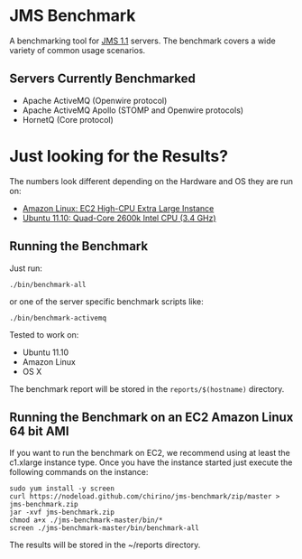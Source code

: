 # JMS Benchmark

A benchmarking tool for [JMS 1.1](http://en.wikipedia.org/wiki/Java_Message_Service) servers.
The benchmark covers a wide variety of common usage scenarios.

## Servers Currently Benchmarked

* Apache ActiveMQ (Openwire protocol)
* Apache ActiveMQ Apollo (STOMP and Openwire protocols)
* HornetQ (Core protocol)

<!-- 
* RabbitMQ
-->

# Just looking for the Results?

The numbers look different depending on the Hardware and OS they are run on:

* [Amazon Linux: EC2 High-CPU Extra Large Instance](http://hiramchirino.com/jms-benchmark/ec2-c1.xlarge/index.html)
* [Ubuntu 11.10: Quad-Core 2600k Intel CPU (3.4 GHz)](http://hiramchirino.com/jms-benchmark/ubuntu-2600k/index.html)

## Running the Benchmark

Just run:

    ./bin/benchmark-all
    
or one of the server specific benchmark scripts like:

    ./bin/benchmark-activemq

Tested to work on:

* Ubuntu 11.10
* Amazon Linux
* OS X

The benchmark report will be stored in the `reports/$(hostname)` directory.

## Running the Benchmark on an EC2 Amazon Linux 64 bit AMI

If you want to run the benchmark on EC2, we recommend using at least the
c1.xlarge instance type.  Once you have the instance started just execute
the following commands on the instance:

    sudo yum install -y screen
    curl https://nodeload.github.com/chirino/jms-benchmark/zip/master > jms-benchmark.zip
    jar -xvf jms-benchmark.zip 
    chmod a+x ./jms-benchmark-master/bin/*
    screen ./jms-benchmark-master/bin/benchmark-all

The results will be stored in the ~/reports directory.
